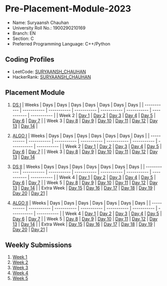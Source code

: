 # Pre-Placement-Module-2023

- Name: Suryaansh Chauhan       
- University Roll No.: 1900290210169    
- Branch: EN
- Section: C
- Preferred Programming Language: C++/Python

## Coding Profiles
- LeetCode: [SURYAANSH_CHAUHAN](https://leetcode.com/spongta01/)
- HackerRank: [SURYAANSH_CHAUHAN](https://www.hackerrank.com/suryaanshyash10)

## Placement Module
1. [DS I](https://github.com/Spongta10/Pre-Placement-Module-2023/tree/main/DS%20I)
    | Weeks | Days | Days | Days | Days | Days | Days | Days |
    | ----------- | ----------- | ----------- | ----------- | ----------- | ----------- | ----------- | ----------- | 
    | Week 2 | [Day 1](https://github.com/Spongta10/Pre-Placement-Module-2023/tree/main/DS%20I/Day%201) | [Day 2](https://github.com/Spongta10/Pre-Placement-Module-2023/tree/main/DS%20I/Day%202) | [Day 3](https://github.com/Spongta10/Pre-Placement-Module-2023/tree/main/DS%20I/Day%203) | [Day 4](https://github.com/Spongta10/Pre-Placement-Module-2023/tree/main/DS%20I/Day%204) | [Day 5](https://github.com/Spongta10/Pre-Placement-Module-2023/tree/main/DS%20I/Day%205) | [Day 6](https://github.com/Spongta10/Pre-Placement-Module-2023/tree/main/DS%20I/Day%206) | [Day 7](https://github.com/Spongta10/Pre-Placement-Module-2023/tree/main/DS%20I/Day%207) |
    | Week 3 | [Day 8](https://github.com/Spongta10/Pre-Placement-Module-2023/tree/main/DS%20I/Day%208) | [Day 9](https://github.com/Spongta10/Pre-Placement-Module-2023/tree/main/DS%20I/Day%209) | [Day 10](https://github.com/Spongta10/Pre-Placement-Module-2023/tree/main/DS%20I/Day%2010) | [Day 11](https://github.com/Spongta10/Pre-Placement-Module-2023/tree/main/DS%20I/Day%2011) | [Day 12](https://github.com/Spongta10/Pre-Placement-Module-2023/tree/main/DS%20I/Day%2012) | [Day 13](https://github.com/Spongta10/Pre-Placement-Module-2023/tree/main/DS%20I/Day%2013) | [Day 14](https://github.com/Spongta10/Pre-Placement-Module-2023/tree/main/DS%20I/Day%2014) |
    
2. [ALGO I](https://github.com/Spongta10/Pre-Placement-Module-2023/tree/main/ALGO%20I)
    | Weeks | Days | Days | Days | Days | Days | Days | Days |
    | ----------- | ----------- | ----------- | ----------- | ----------- | ----------- | ----------- | ----------- |
    | Week 2 | [Day 1](https://github.com/Spongta10/Pre-Placement-Module-2023/tree/main/ALGO%20I/Day%201) | [Day 2](https://github.com/Spongta10/Pre-Placement-Module-2023/tree/main/ALGO%20I/Day%202) | [Day 3](https://github.com/Spongta10/Pre-Placement-Module-2023/tree/main/ALGO%20I/Day%203) | [Day 4](https://github.com/Spongta10/Pre-Placement-Module-2023/tree/main/ALGO%20I/Day%204) | [Day 5](https://github.com/Spongta10/Pre-Placement-Module-2023/tree/main/ALGO%20I/Day%205) | [Day 6](https://github.com/Spongta10/Pre-Placement-Module-2023/tree/main/ALGO%20I/Day%206) | [Day 7](https://github.com/Spongta10/Pre-Placement-Module-2023/tree/main/ALGO%20I/Day%207) |
    | Week 3 | [Day 8](https://github.com/Spongta10/Pre-Placement-Module-2023/tree/main/ALGO%20I/Day%208) | [Day 9](https://github.com/Spongta10/Pre-Placement-Module-2023/tree/main/ALGO%20I/Day%209) | [Day 10](https://github.com/Spongta10/Pre-Placement-Module-2023/tree/main/ALGO%20I/Day%2010) | [Day 11](https://github.com/Spongta10/Pre-Placement-Module-2023/tree/main/ALGO%20I/Day%2011) | [Day 12](https://github.com/Spongta10/Pre-Placement-Module-2023/tree/main/ALGO%20I/Day%2012) | [Day 13](https://github.com/Spongta10/Pre-Placement-Module-2023/tree/main/ALGO%20I/Day%2013) | [Day 14](https://github.com/Spongta10/Pre-Placement-Module-2023/tree/main/ALGO%20I/Day%2014)  
    
3. [DS II](https://github.com/Spongta10/Pre-Placement-Module-2023/tree/main/DS%20II)
    | Weeks | Days | Days | Days | Days | Days | Days | Days |
    | ----------- | ----------- | ----------- | ----------- | ----------- | ----------- | ----------- | ----------- |
    | Week 4 | [Day 1](https://github.com/Spongta10/Pre-Placement-Module-2023/tree/main/DS%20II/Day%201) | [Day 2](https://github.com/Spongta10/Pre-Placement-Module-2023/tree/main/DS%20II/Day%202) | [Day 3](https://github.com/Spongta10/Pre-Placement-Module-2023/tree/main/DS%20II/Day%203) | [Day 4](https://github.com/Spongta10/Pre-Placement-Module-2023/tree/main/DS%20II/Day%204) | [Day 5](https://github.com/Spongta10/Pre-Placement-Module-2023/tree/main/DS%20II/Day%205) | [Day 6](https://github.com/Spongta10/Pre-Placement-Module-2023/tree/main/DS%20II/Day%206) | [Day 7](https://github.com/Spongta10/Pre-Placement-Module-2023/tree/main/DS%20II/Day%207) | 
    | Week 5 | [Day 8](https://github.com/Spongta10/Pre-Placement-Module-2023/tree/main/DS%20II/Day%208) | [Day 9](https://github.com/Spongta10/Pre-Placement-Module-2023/tree/main/DS%20II/Day%209) | [Day 10](https://github.com/Spongta10/Pre-Placement-Module-2023/tree/main/DS%20II/Day%2010) | [Day 11](https://github.com/Spongta10/Pre-Placement-Module-2023/tree/main/DS%20II/Day%2011) | [Day 12](https://github.com/Spongta10/Pre-Placement-Module-2023/tree/main/DS%20II/Day%2012) | [Day 13](https://github.com/Spongta10/Pre-Placement-Module-2023/tree/main/DS%20II/Day%2013) | [Day 14](https://github.com/Spongta10/Pre-Placement-Module-2023/tree/main/DS%20II/Day%2014) |
    | Extra Week | [Day 15](https://github.com/Spongta10/Pre-Placement-Module-2023/tree/main/DS%20II/Day%2015) | [Day 16](https://github.com/Spongta10/Pre-Placement-Module-2023/tree/main/DS%20II/Day%2016) | [Day 17](https://github.com/Spongta10/Pre-Placement-Module-2023/tree/main/DS%20II/Day%2017) | [Day 18](https://github.com/Spongta10/Pre-Placement-Module-2023/tree/main/DS%20II/Day%2018) | [Day 19](https://github.com/Spongta10/Pre-Placement-Module-2023/tree/main/DS%20II/Day%2019) | [Day 20](https://github.com/Spongta10/Pre-Placement-Module-2023/tree/main/DS%20II/Day%2020) | [Day 21](https://github.com/Spongta10/Pre-Placement-Module-2023/tree/main/DS%20II/Day%2021) |
    
4. [ALGO II](https://github.com/Spongta10/Pre-Placement-Module-2023/tree/main/ALGO%20II)
    | Weeks | Days | Days | Days | Days | Days | Days | Days |
    | ----------- | ----------- | ----------- | ----------- | ----------- | ----------- | ----------- | ----------- |
    | Week 4 | [Day 1](https://github.com/Spongta10/Pre-Placement-Module-2023/tree/main/ALGO%20II/Day%201) | [Day 2](https://github.com/Spongta10/Pre-Placement-Module-2023/tree/main/ALGO%20II/Day%202) | [Day 3](https://github.com/Spongta10/Pre-Placement-Module-2023/tree/main/ALGO%20II/Day%203) | [Day 4](https://github.com/Spongta10/Pre-Placement-Module-2023/tree/main/ALGO%20II/Day%204) | [Day 5](https://github.com/Spongta10/Pre-Placement-Module-2023/tree/main/ALGO%20II/Day%205) | [Day 6](https://github.com/Spongta10/Pre-Placement-Module-2023/tree/main/ALGO%20II/Day%206) | [Day 7](https://github.com/Spongta10/Pre-Placement-Module-2023/tree/main/ALGO%20II/Day%207) |
    | Week 5 | [Day 8](https://github.com/Spongta10/Pre-Placement-Module-2023/tree/main/ALGO%20II/Day%208) | [Day 9](https://github.com/Spongta10/Pre-Placement-Module-2023/tree/main/ALGO%20II/Day%209) | [Day 10](https://github.com/Spongta10/Pre-Placement-Module-2023/tree/main/ALGO%20II/Day%2010) | [Day 11](https://github.com/Spongta10/Pre-Placement-Module-2023/tree/main/ALGO%20II/Day%2011) | [Day 12](https://github.com/Spongta10/Pre-Placement-Module-2023/tree/main/ALGO%20II/Day%2012) | [Day 13](https://github.com/Spongta10/Pre-Placement-Module-2023/tree/main/ALGO%20II/Day%2013) | [Day 14](https://github.com/Spongta10/Pre-Placement-Module-2023/tree/main/ALGO%20II/Day%2014) |
    | Extra Week | [Day 15](https://github.com/Spongta10/Pre-Placement-Module-2023/tree/main/ALGO%20II/Day%2015) | [Day 16](https://github.com/Spongta10/Pre-Placement-Module-2023/tree/main/ALGO%20II/Day%2016) | [Day 17](https://github.com/Spongta10/Pre-Placement-Module-2023/tree/main/ALGO%20II/Day%2017) | [Day 18](https://github.com/Spongta10/Pre-Placement-Module-2023/tree/main/ALGO%20II/Day%2018) | [Day 19](https://github.com/Spongta10/Pre-Placement-Module-2023/tree/main/ALGO%20II/Day%2019) | [Day 20](https://github.com/Spongta10/Pre-Placement-Module-2023/tree/main/ALGO%20II/Day%2020) | [Day 21](https://github.com/Spongta10/Pre-Placement-Module-2023/tree/main/ALGO%20II/Day%2021) |

## Weekly Submissions
1. [Week 1](https://github.com/Spongta10/Pre-Placement-Module-2023/tree/main/Weekly%20Submissions/Week%201)
2. [Week 2](https://github.com/Spongta10/Pre-Placement-Module-2023/tree/main/Weekly%20Submissions/Week%202)
3. [Week 3](https://github.com/Spongta10/Pre-Placement-Module-2023/tree/main/Weekly%20Submissions/Week%203)
4. [Week 4](https://github.com/Spongta10/Pre-Placement-Module-2023/tree/main/Weekly%20Submissions/Week%204)
5. [Week 5](https://github.com/Spongta10/Pre-Placement-Module-2023/tree/main/Weekly%20Submissions/Week%205)
